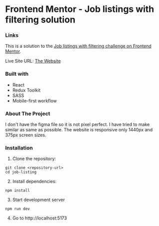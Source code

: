 # Frontend Mentor - Job listings with filtering solution

### Links

This is a solution to the [Job listings with filtering challenge on Frontend Mentor](https://www.frontendmentor.io/challenges/job-listings-with-filtering-ivstIPCt).

Live Site URL: [The Website](https://job-listing5039.netlify.app/)

### Built with

- React
- Redux Toolkit
- SASS
- Mobile-first workflow

### About The Project

I don't have the figma file so it is not pixel perfect. I have tried to make similar as same as possible. The website is responsive only 1440px and 375px screen sizes.

### Installation

1. Clone the repository:

```
git clone <repository-url>
cd job-listing
```

2. Install dependencies:

```
npm install
```

3. Start development server

```
npm run dev
```

4. Go to http://localhost:5173
